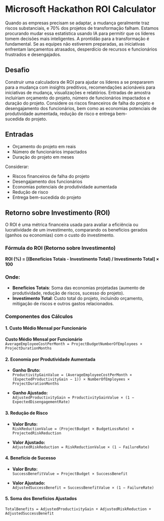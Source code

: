 # Microsoft Hackathon ROI Calculator
Quando as empresas precisam se adaptar, a mudança geralmente traz riscos substanciais, e 70% dos projetos de transformação falham. Estamos procurando mudar essa estatística usando IA para permitir que os líderes tomem decisões mais inteligentes. A prontidão para a transformação é fundamental. Se as equipes não estiverem preparadas, as iniciativas enfrentam lançamentos atrasados, desperdício de recursos e funcionários frustrados e desengajados. 

## Desafio 
Construir uma calculadora de ROI para ajudar os líderes a se prepararem para a mudança com insights preditivos, recomendações acionáveis para iniciativas de mudança, visualizações e relatórios. Entradas de amostra incluiriam orçamento do projeto, número de funcionários impactados e duração do projeto. Considere os riscos financeiros de falha do projeto e desengajamento dos funcionários, bem como as economias potenciais de produtividade aumentada, redução de risco e entrega bem-sucedida do projeto.

## Entradas
- Orçamento do projeto em reais
- Número de funcionários impactados
- Duração do projeto em meses

Considerar:
- Riscos financeiros de falha do projeto
- Desengajamento dos funcionários
- Economias potenciais de produtividade aumentada
- Redução de risco
- Entrega bem-sucedida do projeto

## Retorno sobre Investimento (ROI)
O ROI é uma métrica financeira usada para avaliar a eficiência ou lucratividade de um investimento, comparando os benefícios gerados (ganhos ou economias) com o custo do investimento. 

### Fórmula do ROI (Retorno sobre Investimento)

**ROI (%) = [(Benefícios Totais - Investimento Total) / Investimento Total] × 100**

### Onde:
- **Benefícios Totais**: Soma das economias projetadas (aumento de produtividade, redução de riscos, sucesso do projeto).
- **Investimento Total**: Custo total do projeto, incluindo orçamento, mitigação de riscos e outros gastos relacionados.

### Componentes dos Cálculos

#### 1. Custo Médio Mensal por Funcionário
**Custo Médio Mensal por Funcionário**  
`AverageEmployeeCostPerMonth = ProjectBudgetNumberOfEmployees × ProjectDurationMonths`

#### 2. Economia por Produtividade Aumentada
- **Ganho Bruto:**  
`ProductivityGainValue = (AverageEmployeeCostPerMonth × (ExpectedProductivityGain − 1)) × NumberOfEmployees × ProjectDurationMonths`

- **Ganho Ajustado:**  
`AdjustedProductivityGain = ProductivityGainValue × (1 − ExpectedDisengagementRate)`

#### 3. Redução de Risco
- **Valor Bruto:**  
`RiskReductionValue = (ProjectBudget × BudgetLossRate) × ProjectedRiskReduction`

- **Valor Ajustado:**  
`AdjustedRiskReduction = RiskReductionValue × (1 − FailureRate)`

#### 4. Benefício de Sucesso
- **Valor Bruto:**  
`SuccessBenefitValue = ProjectBudget × SuccessBenefit`

- **Valor Ajustado:**  
`AdjustedSuccessBenefit = SuccessBenefitValue × (1 − FailureRate)`

#### 5. Soma dos Benefícios Ajustados
`TotalBenefits = AdjustedProductivityGain + AdjustedRiskReduction + AdjustedSuccessBenefit`




















